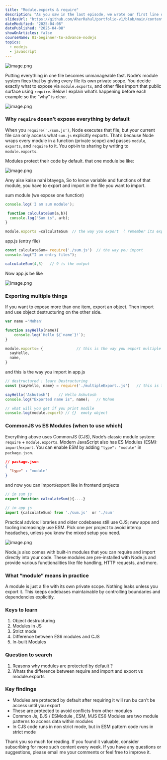 ```yaml
---
title: "Module.exports & require"
description: "As you saw in the last episode, we wrote our first line of code in Node.js. Now, we could just keep adding whatever we want to app.js, and technically, it would work. But that's not the best way to do things because the file would get cluttered and hard to manage. Instead, we need multiple files.So, you'll use require to include different modules into your main file."
slidesUrl: "https://github.com/AherRahul/portfolio-v1/blob/main/content/articles"
dateModified: "2025-04-08"
datePublished: "2025-04-08"
showOnArticles: false
courseName: 01-beginner-to-advance-nodejs
topics:
  - nodejs
  - javascript
---
```



![image.png](https://res.cloudinary.com/duojkrgue/image/upload/v1757930702/Portfolio/nodeJsCourse/4.png)

<!-- # 📖 My Personal Notes – module.exports & require -->

Putting everything in one file becomes unmanageable fast. Node’s module system fixes that by giving every file its own private scope. You decide exactly what to expose via `module.exports`, and other files import that public surface using `require`. Below I explain what’s happening before each example so the “why” is clear.

![image.png](https://i.ibb.co/s567zyG/11.jpg)

### Why `require` doesn’t expose everything by default

When you `require('./sum.js')`, Node executes that file, but your current file can only access what `sum.js` explicitly exports. That’s because Node wraps every module in a function (private scope) and passes `module`, `exports`, and `require` to it. You opt‑in to sharing by writing to `module.exports`.

Modules protect their code by default. that one module be like: 

![image.png](https://i.ibb.co/j4bYskd/Capture.jpg)

Arey aise kaise nahi btayega, So to know variable and functions of that module, you have to export and import in the file you  want to import.

sum module (we expose one function)

```jsx
console.log('I am sum module');

 function calculateSum(a,b){
  console.log("Sum is", a+b);
}

module.exports =calculateSum  // the way you export  ( remember its export+s not export )
```

app.js (entry file)

```jsx
const calculateSum= require('./sum.js')  // the way you import
console.log("I am entry files");

calculateSum(4,5)   // 9 is the output
```

Now app.js be like

![image.png](https://i.ibb.co/gtXGg9j/2.jpg)

### Exporting multiple things

If you want to expose more than one item, export an object. Then import and use object destructuring on the other side.

```jsx
var name ='Mohan'

function sayHello(name){
    console.log(`Hello ${`name`}!`);
}

module.exports= {               // this is the way you export multiple things
  sayHello,
  name,
}
```

and this is the way you import in app.js

```jsx
// destructured : learn Destructuring
const {sayHello, name} = require('./multipleExport..js')   // this is the way you imported

sayHello('Ashutosh')    // Hello Ashutosh
console.log("Exported name is", name);   // Mohan

// what will you get if you print modile
console.log(module.export) // {}  emoty object 
```

### CommonJS vs ES Modules (when to use which)

Everything above uses CommonJS (CJS), Node’s classic module system: `require` + `module.exports`. Modern JavaScript also has ES Modules (ESM): `import`/`export`. You can enable ESM by adding `"type": "module"` in `package.json`.

```json
// package.json
{
  "type" : "module"
}
```

and now you can import/export like in frontend projects

```jsx
// in sum js
export function calculateSum(){....}

// in app js
import {calculateSum) from './sum.js'  or './sum'
```

Practical advice: libraries and older codebases still use CJS; new apps and tooling increasingly use ESM. Pick one per project to avoid interop headaches, unless you know the mixed setup you need.

![image.png](https://i.ibb.co/Ypv7mBL/3.jpg)

Node.js also comes with built-in modules that you can require and import directly into your code. These modules are pre-installed with Node.js and provide various functionalities like file handling, HTTP requests, and more. 

### What “module” means in practice

A module is just a file with its own private scope. Nothing leaks unless you export it. This keeps codebases maintainable by controlling boundaries and dependencies explicitly.

### Keys to learn

1. Object destructuring
2. Modules in JS
3. Strict mode
4. Difference between ES6 modules and CJS
5. In-built Modules

### Question to search

1. Reasons why modules are protected by default ?
2. Whats the difference between require and import and export vs module.exports

### Key findings

* Modules are protected by default after requiring it will run bu can't be access until you export
* These are protected to avoid conflicts from other modules
* Common Js, EJS  / ESModule , ESM,  MJS ES6 Modules are two module patterns to access data within modules
* In CJS code runs in non strict mode, but in ESM pattern code runs in strict mode


Thank you so much for reading. If you found it valuable, consider subscribing for more such content every week. If you have any questions or suggestions, please email me your comments or feel free to improve it.

